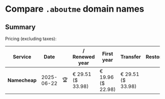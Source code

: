 # Compare `.aboutme` domain names

## Summary

Pricing (excluding taxes):

| Service | Date |  | / Renewed year | First year | Transfer | Restoration |
|--|--|--|--|--|--|--|
| **Namecheap** | 2025-06-22 | 🏆 | € 29.51<br>($ 33.98) | € 19.96<br>($ 22.98) | € 29.51<br>($ 33.98) |  |
